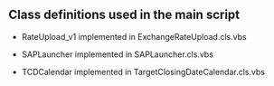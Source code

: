 ## Class definitions used in the main script

* RateUpload_v1 implemented in ExchangeRateUpload.cls.vbs

* SAPLauncher implemented in SAPLauncher.cls.vbs

* TCDCalendar implemented in TargetClosingDateCalendar.cls.vbs

